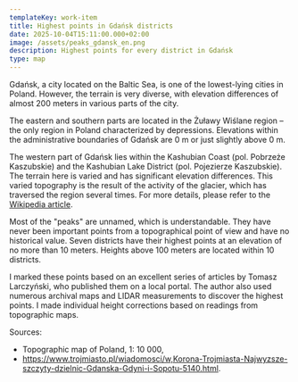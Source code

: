 ```yaml
---
templateKey: work-item
title: Highest points in Gdańsk districts
date: 2025-10-04T15:11:00.000+02:00
image: /assets/peaks_gdansk_en.png
description: Highest points for every district in Gdańsk
type: map
---
```

Gdańsk, a city located on the Baltic Sea, is one of the lowest-lying cities in Poland. However, the terrain is very diverse, with elevation differences of almost 200 meters in various parts of the city.

The eastern and southern parts are located in the Żuławy Wiślane region – the only region in Poland characterized by depressions. Elevations within the administrative boundaries of Gdańsk are 0 m or just slightly above 0 m.

The western part of Gdańsk lies within the Kashubian Coast (pol. Pobrzeże Kaszubskie) and the Kashubian Lake District (pol. Pojezierze Kaszubskie). The terrain here is varied and has significant elevation differences. This varied topography is the result of the activity of the glacier, which has traversed the region several times. For more details, please refer to the  <a href="https://en.wikipedia.org/wiki/Weichselian_glaciation" target="_blank">Wikipedia article</a>.

Most of the "peaks" are unnamed, which is understandable. They have never been important points from a topographical point of view and have no historical value. Seven districts have their highest points at an elevation of no more than 10 meters. Heights above 100 meters are located within 10 districts.

I marked these points based on an excellent series of articles by Tomasz Larczyński, who published them on a local portal. The author also used numerous archival maps and LIDAR measurements to discover the highest points. I made individual height corrections based on readings from topographic maps.


Sources:
- Topographic map of Poland, 1: 10 000,
- https://www.trojmiasto.pl/wiadomosci/w,Korona-Trojmiasta-Najwyzsze-szczyty-dzielnic-Gdanska-Gdyni-i-Sopotu-5140.html.
